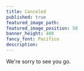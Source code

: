 ```yaml
---
title: Canceled
published: true
featured_image_path:
featured_image_position: 50
banner_height: 400
fancy_font: Pacifico
description:
---
```



We're sorry to see you go.